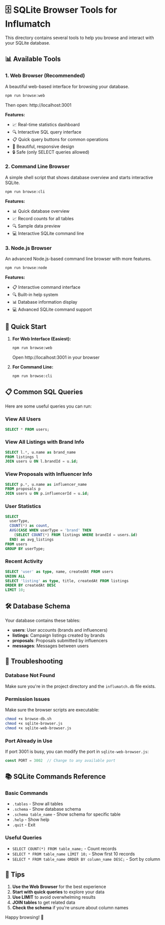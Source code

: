 # 🗄️ SQLite Browser Tools for Influmatch

This directory contains several tools to help you browse and interact with your SQLite database.

## 📊 Available Tools

### 1. **Web Browser** (Recommended)
A beautiful web-based interface for browsing your database.

```bash
npm run browse:web
```
Then open: http://localhost:3001

**Features:**
- 📈 Real-time statistics dashboard
- 🔍 Interactive SQL query interface
- 📋 Quick query buttons for common operations
- 🎨 Beautiful, responsive design
- 🔒 Safe (only SELECT queries allowed)

### 2. **Command Line Browser**
A simple shell script that shows database overview and starts interactive SQLite.

```bash
npm run browse:cli
```

**Features:**
- 📊 Quick database overview
- 📈 Record counts for all tables
- 🔍 Sample data preview
- 💻 Interactive SQLite command line

### 3. **Node.js Browser**
An advanced Node.js-based command line browser with more features.

```bash
npm run browse:node
```

**Features:**
- 📋 Interactive command interface
- 🔍 Built-in help system
- 📊 Database information display
- 💻 Advanced SQLite command support

## 🚀 Quick Start

1. **For Web Interface (Easiest):**
   ```bash
   npm run browse:web
   ```
   Open http://localhost:3001 in your browser

2. **For Command Line:**
   ```bash
   npm run browse:cli
   ```

## 📋 Common SQL Queries

Here are some useful queries you can run:

### View All Users
```sql
SELECT * FROM users;
```

### View All Listings with Brand Info
```sql
SELECT l.*, u.name as brand_name 
FROM listings l 
JOIN users u ON l.brandId = u.id;
```

### View Proposals with Influencer Info
```sql
SELECT p.*, u.name as influencer_name 
FROM proposals p 
JOIN users u ON p.influencerId = u.id;
```

### User Statistics
```sql
SELECT 
  userType,
  COUNT(*) as count,
  AVG(CASE WHEN userType = 'brand' THEN 
    (SELECT COUNT(*) FROM listings WHERE brandId = users.id) 
  END) as avg_listings
FROM users 
GROUP BY userType;
```

### Recent Activity
```sql
SELECT 'user' as type, name, createdAt FROM users 
UNION ALL
SELECT 'listing' as type, title, createdAt FROM listings
ORDER BY createdAt DESC 
LIMIT 10;
```

## 🛠️ Database Schema

Your database contains these tables:

- **users**: User accounts (brands and influencers)
- **listings**: Campaign listings created by brands
- **proposals**: Proposals submitted by influencers
- **messages**: Messages between users

## 🔧 Troubleshooting

### Database Not Found
Make sure you're in the project directory and the `influmatch.db` file exists.

### Permission Issues
Make sure the browser scripts are executable:
```bash
chmod +x browse-db.sh
chmod +x sqlite-browser.js
chmod +x sqlite-web-browser.js
```

### Port Already in Use
If port 3001 is busy, you can modify the port in `sqlite-web-browser.js`:
```javascript
const PORT = 3002  // Change to any available port
```

## 📚 SQLite Commands Reference

### Basic Commands
- `.tables` - Show all tables
- `.schema` - Show database schema
- `.schema table_name` - Show schema for specific table
- `.help` - Show help
- `.quit` - Exit

### Useful Queries
- `SELECT COUNT(*) FROM table_name;` - Count records
- `SELECT * FROM table_name LIMIT 10;` - Show first 10 records
- `SELECT * FROM table_name ORDER BY column_name DESC;` - Sort by column

## 🎯 Tips

1. **Use the Web Browser** for the best experience
2. **Start with quick queries** to explore your data
3. **Use LIMIT** to avoid overwhelming results
4. **JOIN tables** to get related data
5. **Check the schema** if you're unsure about column names

Happy browsing! 🚀






